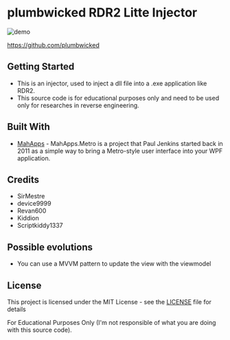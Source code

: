 # plumbwicked RDR2 Litte Injector

![demo](https://www.unknowncheats.me/forum/attachments/red-dead-redemption-2-a/17729d1584306708-little-injector-reskin-littleinjector1-png)


https://github.com/plumbwicked

## Getting Started

- This is an injector, used to inject a dll file into a .exe application like RDR2.
- This source code is for educational purposes only and need to be used only for researches in reverse engineering.

## Built With

* [MahApps](https://mahapps.com/) - MahApps.Metro is a project that Paul Jenkins started back in 2011 as a simple way to bring a Metro-style user interface into your WPF application. 

## Credits
- SirMestre 
- device9999
- Revan600
- Kiddion
- Scriptkiddy1337

## Possible evolutions

- You can use a MVVM pattern to update the view with the viewmodel

## License

This project is licensed under the MIT License - see the [LICENSE](LICENSE) file for details

For Educational Purposes Only (I'm not responsible of what you are doing with this source code).

